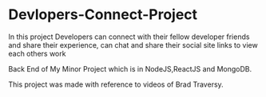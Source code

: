 # Devlopers-Connect-Project
In this project Developers can connect with their fellow developer friends and share their experience, can chat and share their social site links to view each others work

Back End of My Minor Project which is in NodeJS,ReactJS and MongoDB.   

This project was made with reference to videos of Brad Traversy.
